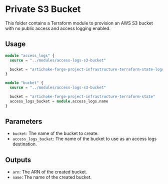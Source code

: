 # Private S3 Bucket

This folder contains a Terraform module to provision an AWS S3 bucket with no
public access and access logging enabled.

## Usage

```terraform
module "access_logs" {
  source = "../modules/access-logs-s3-bucket"

  bucket = "artichoke-forge-project-infrastructure-terraform-state-logs"
}

module "bucket" {
  source = "../modules/access-logs-s3-bucket"

  bucket = "artichoke-forge-project-infrastructure-terraform-state"
  access_logs_bucket = module.access_logs.name
}
```

## Parameters

- `bucket`: The name of the bucket to create.
- `access_logs_bucket`: The name of the bucket to use as an access logs
  destination.

## Outputs

- `arn`: The ARN of the created bucket.
- `name`: The name of the created bucket.
